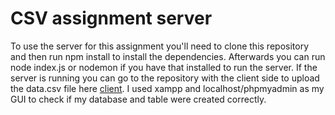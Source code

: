 # CSV assignment server

To use the server for this assignment you'll need to clone this repository and then run npm install to install the dependencies. Afterwards you can run node index.js or nodemon if you have that installed to run the server. If the server is running you can go to the repository with the client side to upload the data.csv file here [client](https://github.com/gijsmaas82/csv-client). I used xampp and localhost/phpmyadmin as my GUI to check if my database and table were created correctly. 